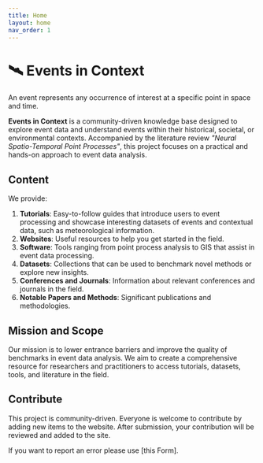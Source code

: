 ```yaml
---
title: Home
layout: home
nav_order: 1
---
```


# 🛰️ Events in Context

An event represents any occurrence of interest at a specific point in space and time.

**Events in Context** is a community-driven knowledge base designed to explore event data and understand events within their historical, societal, or environmental contexts. Accompanied by the literature review *"Neural Spatio-Temporal Point Processes"*, this project focuses on a practical and hands-on approach to event data analysis.

## Content

We provide:

1. **Tutorials**: Easy-to-follow guides that introduce users to event processing and showcase interesting datasets of events and contextual data, such as meteorological information.
2. **Websites**: Useful resources to help you get started in the field.
3. **Software**: Tools ranging from point process analysis to GIS that assist in event data processing.
4. **Datasets**: Collections that can be used to benchmark novel methods or explore new insights.
5. **Conferences and Journals**: Information about relevant conferences and journals in the field.
6. **Notable Papers and Methods**: Significant publications and methodologies.

## Mission and Scope

Our mission is to lower entrance barriers and improve the quality of benchmarks in event data analysis. We aim to create a comprehensive resource for researchers and practitioners to access tutorials, datasets, tools, and literature in the field.

## Contribute

This project is community-driven. Everyone is welcome to contribute by adding new items to the website. After submission, your contribution will be reviewed and added to the site.

If you want to report an error please use [this Form]. 